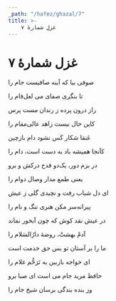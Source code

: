 ```yaml
---
_path: "/hafez/ghazal/7"
title: >-
    غزل شمارهٔ ۷
---
```

# غزل شمارهٔ ۷

<div class="b" id="bn1"><div class="m1"><p>صوفی بیا که آینه صافیست جام را</p></div>
<div class="m2"><p>تا بنگری صفای می لعل‌فام را</p></div></div>
<div class="b" id="bn2"><div class="m1"><p>راز درون پرده ز رندان مست پرس</p></div>
<div class="m2"><p>کاین حال نیست زاهد عالی‌مقام را</p></div></div>
<div class="b" id="bn3"><div class="m1"><p>عَنقا شکار کَس نشود دام بازچین</p></div>
<div class="m2"><p>کآنجا همیشه باد به دست است، دام را</p></div></div>
<div class="b" id="bn4"><div class="m1"><p>در بزم دور، یک‌دو قدح درکش و برو</p></div>
<div class="m2"><p>یعنی طمع مدار وصال دوام را</p></div></div>
<div class="b" id="bn5"><div class="m1"><p>ای دل شباب رفت و نچیدی گلی ز عیش</p></div>
<div class="m2"><p>پیرانه‌سر مکن هنری ننگ و نام را</p></div></div>
<div class="b" id="bn6"><div class="m1"><p>در عیش نقد کوش که چون آبخور نماند</p></div>
<div class="m2"><p>آدمْ بهشتْ، روضهٔ دارُالسَلام را</p></div></div>
<div class="b" id="bn7"><div class="m1"><p>ما را بر آستان تو بس حق خدمت است</p></div>
<div class="m2"><p>ای خواجه بازبین به تَرَحُّم غلام را</p></div></div>
<div class="b" id="bn8"><div class="m1"><p>حافظ مرید جام می است ای صبا برو</p></div>
<div class="m2"><p>وز بنده بندگی برسان شیخ جام را</p></div></div>
